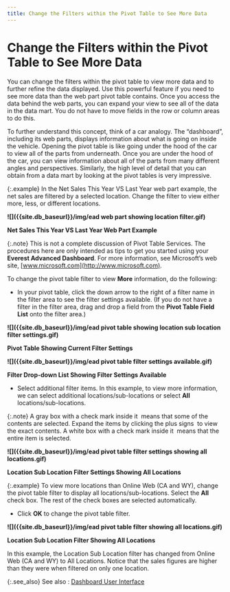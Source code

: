 ```yaml
---
title: Change the Filters within the Pivot Table to See More Data
---
```


# Change the Filters within the Pivot Table to See More Data


You can change the filters within the pivot table to view more data  and to further refine the data displayed. Use this powerful feature if  you need to see more data than the web part pivot table contains. Once  you access the data behind the web parts, you can expand your view to  see all of the data in the data mart. You do not have to move fields in  the row or column areas to do this.


To further understand this concept, think of a car analogy. The “dashboard”,  including its web parts, displays information about what is going on inside  the vehicle. Opening the pivot table is like going under the hood of the  car to view all of the parts from underneath. Once you are under the hood  of the car, you can view information about all of the parts from many  different angles and perspectives. Similarly, the high level of detail  that you can obtain from a data mart by looking at the pivot tables is  very impressive.


{:.example}
In the Net Sales This Year VS Last Year web  part example, the net sales are filtered by a selected location. Change  the filter to view either more, less, or different locations.


**![]({{site.db_baseurl}}/img/ead web part showing location filter.gif)**


**Net Sales This Year VS Last Year Web Part Example**


{:.note}
This is not a complete discussion of Pivot  Table Services. The procedures here are only intended as tips to get you  started using your **Everest Advanced Dashboard**.  For more information, see Microsoft’s web site, [www.microsoft.com](http://www.microsoft.com).


To change the pivot table filter to view **More**  information, do the following:

- In your pivot table,  click the down arrow to the right of a filter name in the filter area  to see the filter settings available. (If you do not have a filter in  the filter area, drag and drop a field from the **Pivot 
 Table Field List** onto the filter area.)



**![]({{site.db_baseurl}}/img/ead pivot table showing location sub location filter settings.gif)**


**Pivot Table Showing Current Filter Settings**


**![]({{site.db_baseurl}}/img/ead pivot table filter settings available.gif)**


**Filter Drop-down List Showing Filter Settings  Available**

- Select additional  filter items. In this example, to view more information, we can select  additional locations/sub-locations or select **All**  locations/sub-locations.



{:.note}
A gray box with a check mark inside it  means  that some of the contents are selected. Expand the items by clicking the  plus signs  to  view the exact contents. A white box with a check mark inside it  means  that the entire item is selected.


**![]({{site.db_baseurl}}/img/ead pivot table filter settings showing all locations.gif)**


**Location Sub Location Filter Settings Showing  All Locations**


{:.example}
To view more locations than Online Web (CA  and WY), change the pivot table filter to display all locations/sub-locations.  Select the **All** check box. The  rest of the check boxes are selected automatically.

- Click **OK**  to change the pivot table filter.



**![]({{site.db_baseurl}}/img/ead pivot table filter showing all locations.gif)**


**Location Sub Location Filter Showing All Locations**


In this example, the Location Sub Location filter has changed from Online  Web (CA and WY) to All Locations. Notice that the sales figures are higher  than they were when filtered on only one location.


{:.see_also}
See also
: [Dashboard  User Interface]({{site.db_baseurl}}/dashboard-user-interface/dashboard_user_interface_ead.html)
